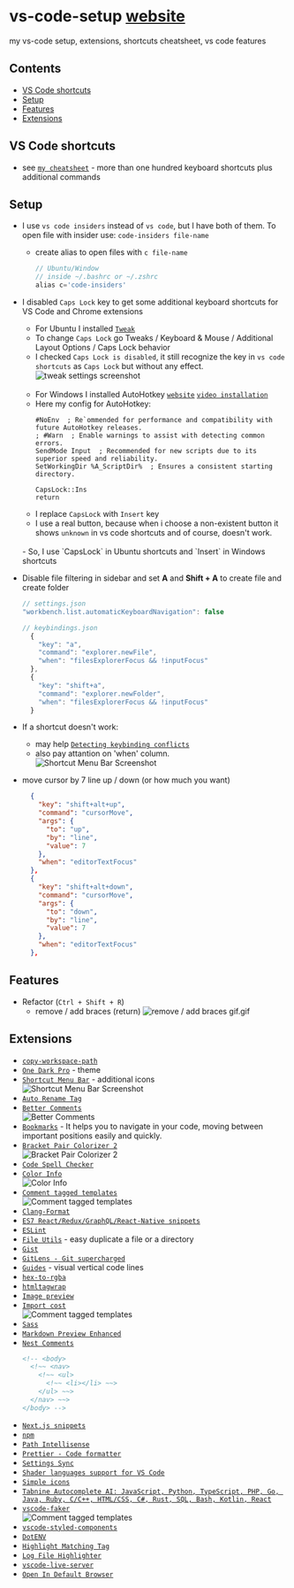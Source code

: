 # vs-code-setup [website](https://vs-code-cheatsheet.web.app/)
my vs-code setup, extensions, shortcuts cheatsheet, vs code features

## Contents
- [VS Code shortcuts](#vs-code-shortcuts)
- [Setup](#setup)
- [Features](#features)
- [Extensions](#extensions)

## VS Code shortcuts
  - see [`my cheatsheet`](https://vs-code-cheatsheet.web.app/) - more than one hundred keyboard shortcuts plus additional commands<br>
  <!-- ![vs code shortcuts](assets/images/og.jpg) -->

## Setup
- I use `vs code insiders` instead of `vs code`, but I have both of them. To open file with insider use:
  `code-insiders file-name`
  - create alias to open files with `c file-name`
    ```js
    // Ubuntu/Window
    // inside ~/.bashrc or ~/.zshrc
    alias c='code-insiders'
    ```
- I disabled `Caps Lock` key to get some additional keyboard shortcuts for VS Code and Chrome extensions
    - For Ubuntu I installed [`Tweak`](https://linuxconfig.org/how-to-install-tweak-tool-on-ubuntu-20-04-lts-focal-fossa-linux)
    - To change `Caps Lock` go Tweaks / Keyboard & Mouse / Additional Layout Options / Caps Lock behavior
    - I checked `Caps Lock is disabled`, it still recognize the key in `vs code shortcuts` as `Caps Lock` but without any effect.
    ![tweak settings screenshot](screenshots/9.png)
    <br><br>
    - For Windows I installed AutoHotkey [`website`](https://www.autohotkey.com/) [`video installation`](https://www.youtube.com/watch?v=lxLNtBYjkjU)
    - Here my config for AutoHotkey:
      ```ahk
      #NoEnv  ; Re`ommended for performance and compatibility with future AutoHotkey releases.
      ; #Warn  ; Enable warnings to assist with detecting common errors.
      SendMode Input  ; Recommended for new scripts due to its superior speed and reliability.
      SetWorkingDir %A_ScriptDir%  ; Ensures a consistent starting directory.

      CapsLock::Ins
      return
      ```
    - I replace `CapsLock` with `Insert` key
    - I use a real button, because when i choose a non-existent button it shows `unknown` in vs code shortcuts and of course, doesn't work.
    <br>
    - So, I use `CapsLock` in Ubuntu shortcuts and `Insert` in Windows shortcuts
     <br>
    
- Disable file filtering in sidebar and set **A** and **Shift + A** to create file and create folder
  ```js
  // settings.json
  "workbench.list.automaticKeyboardNavigation": false
  
  // keybindings.json
    {
      "key": "a",
      "command": "explorer.newFile",
      "when": "filesExplorerFocus && !inputFocus"
    },
    {
      "key": "shift+a",
      "command": "explorer.newFolder",
      "when": "filesExplorerFocus && !inputFocus"
    }
  ```
- If a shortcut doesn't work:
  - may help [`Detecting keybinding conflicts`](https://code.visualstudio.com/docs/getstarted/keybindings#_detecting-keybinding-conflicts)
  - also pay attantion on 'when' column.
    ![Shortcut Menu Bar Screenshot](screenshots/8.png)
- move cursor by 7 line up / down (or how much you want)
  ```json
    {
      "key": "shift+alt+up",
      "command": "cursorMove",
      "args": {
        "to": "up",
        "by": "line",
        "value": 7
      },
      "when": "editorTextFocus"
    },
    {
      "key": "shift+alt+down",
      "command": "cursorMove",
      "args": {
        "to": "down",
        "by": "line",
        "value": 7
      },
      "when": "editorTextFocus"
    },
  ```

## Features
  - Refactor (`Ctrl + Shift + R`)
    - remove / add braces (return)
    ![remove / add braces gif.gif](gifs/1.gif)
 
## Extensions
  - [`copy-workspace-path`](https://github.com/malashevskyi/copy-workspace-path-vs-code-extension)
  - [`One Dark Pro`](https://github.com/Binaryify/OneDark-Pro) - theme
  - [`Shortcut Menu Bar`](https://github.com/GorvGoyl/Shortcut-Menu-Bar-VSCode-Extension) - additional icons <br>
  ![Shortcut Menu Bar Screenshot](screenshots/1.png)
  - [`Auto Rename Tag`](https://marketplace.visualstudio.com/items?itemName=formulahendry.auto-rename-tag)
  - [`Better Comments`](https://github.com/aaron-bond/better-comments)<br>
  ![Better Comments](screenshots/2.png)
  - [`Bookmarks`](https://github.com/alefragnani/vscode-bookmarks) - It helps you to navigate in your code, moving between important positions easily and quickly.
  - [`Bracket Pair Colorizer 2`](https://github.com/CoenraadS/Bracket-Pair-Colorizer-2)<br>
   ![Bracket Pair Colorizer 2](screenshots/3.png)<br>
  - [`Code Spell Checker`](https://github.com/streetsidesoftware/vscode-spell-checker)
  - [`Color Info`](https://github.com/mattbierner/vscode-color-info)<br>
  ![Color Info](screenshots/5.png)<br>
  - [`Comment tagged templates`](https://github.com/mjbvz/vscode-comment-tagged-templates)<br>
  ![Comment tagged templates](screenshots/4.png)<br>
  - [`Clang-Format`](https://github.com/xaverh/vscode-clang-format-provider)
  - [`ES7 React/Redux/GraphQL/React-Native snippets`](https://github.com/dsznajder/vscode-es7-javascript-react-snippets)
  - [`ESLint`](https://github.com/Microsoft/vscode-eslint)
  - [`File Utils`](https://github.com/sleistner/vscode-fileutils) - easy duplicate a file or a directory
  - [`Gist`](https://github.com/kenhowardpdx/vscode-gist)
  - [`GitLens - Git supercharged`](https://github.com/eamodio/vscode-gitlens)
  - [`Guides`](https://github.com/spywhere/vscode-guides) - visual vertical code lines
  - [`hex-to-rgba`](https://github.com/DakshMiglani/VSCode-Hex-To-RGBA)
  - [`htmltagwrap`](https://github.com/bgashler1/vscode-htmltagwrap)
  - [`Image preview`](https://github.com/kisstkondoros/gutter-preview)
  - [`Import cost`](https://github.com/wix/import-cost)<br>
  ![Comment tagged templates](screenshots/5.png)<br>
  - [`Sass`](https://github.com/TheRealSyler/vscode-sass-indented)
  - [`Markdown Preview Enhanced`](https://github.com/shd101wyy/vscode-markdown-preview-enhanced)
  - [`Nest Comments`](https://github.com/philsinatra/NestedCommentsVSCode)
    ```html
    <!-- <body>
      <!~~ <nav>
        <!~~ <ul>
          <!~~ <li></li> ~~>
        </ul> ~~>
      </nav> ~~>
    </body> -->
    ```
  - [`Next.js snippets`](https://github.com/pulkitgangwar/next.js-snippets)
  - [`npm`](https://github.com/Microsoft/vscode-npm-scripts)
  - [`Path Intellisense`](https://github.com/ChristianKohler/PathIntellisense)
  - [`Prettier - Code formatter`](https://github.com/prettier/prettier-vscode)
  - [`Settings Sync`](https://github.com/shanalikhan/code-settings-sync)
  - [`Shader languages support for VS Code`](https://github.com/stef-levesque/vscode-shader)
  - [`Simple icons`](https://github.com/LaurentTreguier/vscode-simple-icons)
  - [`Tabnine Autocomplete AI: JavaScript, Python, TypeScript, PHP, Go, Java, Ruby, C/C++, HTML/CSS, C#, Rust, SQL, Bash, Kotlin, React`](https://github.com/codota/tabnine-vscode)
  - [`vscode-faker`](https://github.com/deerawan/vscode-faker)<br>
  ![Comment tagged templates](screenshots/6.png)<br>
  - [`vscode-styled-components`](https://github.com/styled-components/vscode-styled-components)
  - [`DotENV`](https://github.com/mikestead/vscode-dotenv)
  - [`Highlight Matching Tag`](https://github.com/vincaslt/vscode-highlight-matching-tag)
  - [`Log File Highlighter`](https://github.com/emilast/vscode-logfile-highlighter)
  - [`vscode-live-server`](https://github.com/ritwickdey/vscode-live-server)
  - [`Open In Default Browser`](https://github.com/peakchen90/vscode-open-in-default-browser)


    
